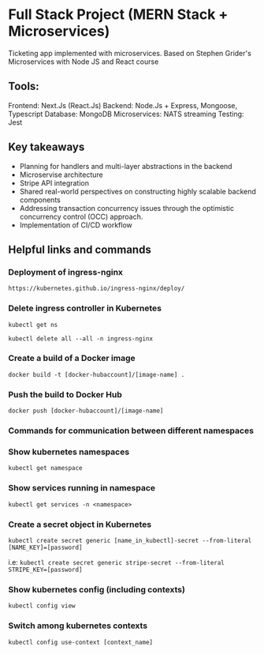 # Full Stack Project (MERN Stack + Microservices)

Ticketing app implemented with microservices. Based on Stephen Grider's Microservices with Node JS and React course

## Tools:
Frontend: Next.Js (React.Js)
Backend: Node.Js + Express, Mongoose, Typescript
Database: MongoDB
Microservices: NATS streaming
Testing: Jest

## Key takeaways
- Planning for handlers and multi-layer abstractions in the backend
- Microservise architecture
- Stripe API integration
- Shared real-world perspectives on constructing highly scalable backend components
- Addressing transaction concurrency issues through the optimistic concurrency control (OCC) approach.
- Implementation of CI/CD workflow 

## Helpful links and commands

### Deployment of ingress-nginx
`https://kubernetes.github.io/ingress-nginx/deploy/`

### Delete ingress controller in Kubernetes
`kubectl get ns`

`kubectl delete all --all -n ingress-nginx`

### Create a build of a Docker image
`docker build -t [docker-hubaccount]/[image-name] .`

### Push the build to Docker Hub
`docker push [docker-hubaccount]/[image-name]`

### Commands for communication between different namespaces

### Show kubernetes namespaces

`kubectl get namespace`

### Show services running in namespace

`kubectl get services -n <namespace>`

### Create a secret object in Kubernetes
`kubectl create secret generic [name_in_kubectl]-secret --from-literal [NAME_KEY]=[password]`

i.e: `kubectl create secret generic stripe-secret --from-literal STRIPE_KEY=[password]`

### Show kubernetes config (including contexts)
`kubectl config view`

### Switch among kubernetes contexts
`kubectl config use-context [context_name]`
